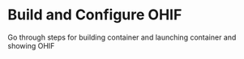 # Build and Configure OHIF

Go through steps for building container and launching container and showing OHIF